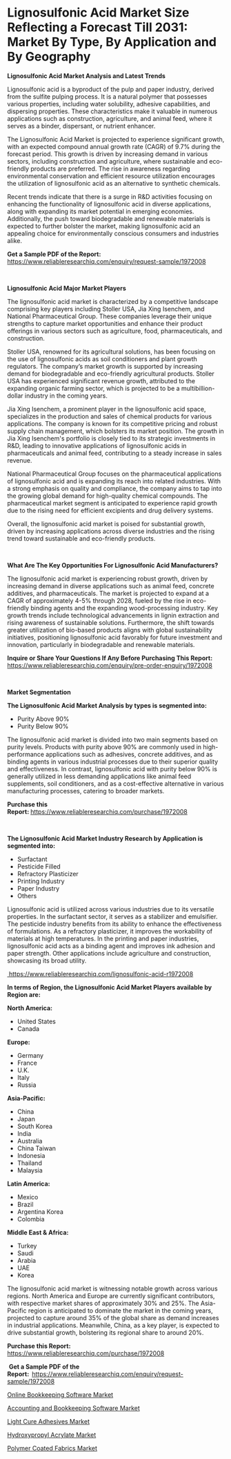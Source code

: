 <p><h1>Lignosulfonic Acid Market Size Reflecting a Forecast Till 2031: Market By Type, By Application and By Geography</h1></p><p><strong>Lignosulfonic Acid Market Analysis and Latest Trends</strong></p>
<p><p>Lignosulfonic acid is a byproduct of the pulp and paper industry, derived from the sulfite pulping process. It is a natural polymer that possesses various properties, including water solubility, adhesive capabilities, and dispersing properties. These characteristics make it valuable in numerous applications such as construction, agriculture, and animal feed, where it serves as a binder, dispersant, or nutrient enhancer.</p><p>The Lignosulfonic Acid Market is projected to experience significant growth, with an expected compound annual growth rate (CAGR) of 9.7% during the forecast period. This growth is driven by increasing demand in various sectors, including construction and agriculture, where sustainable and eco-friendly products are preferred. The rise in awareness regarding environmental conservation and efficient resource utilization encourages the utilization of lignosulfonic acid as an alternative to synthetic chemicals.</p><p>Recent trends indicate that there is a surge in R&D activities focusing on enhancing the functionality of lignosulfonic acid in diverse applications, along with expanding its market potential in emerging economies. Additionally, the push toward biodegradable and renewable materials is expected to further bolster the market, making lignosulfonic acid an appealing choice for environmentally conscious consumers and industries alike.</p></p>
<p><strong>Get a Sample PDF of the Report:&nbsp;</strong> <a href="https://www.reliableresearchiq.com/enquiry/request-sample/1972008?utm_campaign=1088&utm_medium=2&utm_source=Github&utm_content=ia&utm_term=14112024&utm_id=lignosulfonic-acid">https://www.reliableresearchiq.com/enquiry/request-sample/1972008</a></p>
<p>&nbsp;</p>
<p><strong>Lignosulfonic Acid Major Market Players</strong></p>
<p><p>The lignosulfonic acid market is characterized by a competitive landscape comprising key players including Stoller USA, Jia Xing Isenchem, and National Pharmaceutical Group. These companies leverage their unique strengths to capture market opportunities and enhance their product offerings in various sectors such as agriculture, food, pharmaceuticals, and construction.</p><p>Stoller USA, renowned for its agricultural solutions, has been focusing on the use of lignosulfonic acids as soil conditioners and plant growth regulators. The company’s market growth is supported by increasing demand for biodegradable and eco-friendly agricultural products. Stoller USA has experienced significant revenue growth, attributed to the expanding organic farming sector, which is projected to be a multibillion-dollar industry in the coming years.</p><p>Jia Xing Isenchem, a prominent player in the lignosulfonic acid space, specializes in the production and sales of chemical products for various applications. The company is known for its competitive pricing and robust supply chain management, which bolsters its market position. The growth in Jia Xing Isenchem's portfolio is closely tied to its strategic investments in R&D, leading to innovative applications of lignosulfonic acids in pharmaceuticals and animal feed, contributing to a steady increase in sales revenue.</p><p>National Pharmaceutical Group focuses on the pharmaceutical applications of lignosulfonic acid and is expanding its reach into related industries. With a strong emphasis on quality and compliance, the company aims to tap into the growing global demand for high-quality chemical compounds. The pharmaceutical market segment is anticipated to experience rapid growth due to the rising need for efficient excipients and drug delivery systems.</p><p>Overall, the lignosulfonic acid market is poised for substantial growth, driven by increasing applications across diverse industries and the rising trend toward sustainable and eco-friendly products.</p></p>
<p>&nbsp;</p>
<p><strong>What Are The Key Opportunities For Lignosulfonic Acid Manufacturers?</strong></p>
<p><p>The lignosulfonic acid market is experiencing robust growth, driven by increasing demand in diverse applications such as animal feed, concrete additives, and pharmaceuticals. The market is projected to expand at a CAGR of approximately 4-5% through 2028, fueled by the rise in eco-friendly binding agents and the expanding wood-processing industry. Key growth trends include technological advancements in lignin extraction and rising awareness of sustainable solutions. Furthermore, the shift towards greater utilization of bio-based products aligns with global sustainability initiatives, positioning lignosulfonic acid favorably for future investment and innovation, particularly in biodegradable and renewable materials.</p></p>
<p><strong>Inquire or Share Your Questions If Any Before Purchasing This Report:</strong> <a href="https://www.reliableresearchiq.com/enquiry/pre-order-enquiry/1972008?utm_campaign=1088&utm_medium=2&utm_source=Github&utm_content=ia&utm_term=14112024&utm_id=lignosulfonic-acid">https://www.reliableresearchiq.com/enquiry/pre-order-enquiry/1972008</a></p>
<p>&nbsp;</p>
<p><strong>Market Segmentation</strong></p>
<p><strong>The Lignosulfonic Acid Market Analysis by types is segmented into:</strong></p>
<p><ul><li>Purity Above 90%</li><li>Purity Below 90%</li></ul></p>
<p><p>The lignosulfonic acid market is divided into two main segments based on purity levels. Products with purity above 90% are commonly used in high-performance applications such as adhesives, concrete additives, and as binding agents in various industrial processes due to their superior quality and effectiveness. In contrast, lignosulfonic acid with purity below 90% is generally utilized in less demanding applications like animal feed supplements, soil conditioners, and as a cost-effective alternative in various manufacturing processes, catering to broader markets.</p></p>
<p><strong>Purchase this Report:&nbsp;</strong><a href="https://www.reliableresearchiq.com/purchase/1972008?utm_campaign=1088&utm_medium=2&utm_source=Github&utm_content=ia&utm_term=14112024&utm_id=lignosulfonic-acid">https://www.reliableresearchiq.com/purchase/1972008</a></p>
<p>&nbsp;</p>
<p><strong>The Lignosulfonic Acid Market Industry Research by Application is segmented into:</strong></p>
<p><ul><li>Surfactant</li><li>Pesticide Filled</li><li>Refractory Plasticizer</li><li>Printing Industry</li><li>Paper Industry</li><li>Others</li></ul></p>
<p><p>Lignosulfonic acid is utilized across various industries due to its versatile properties. In the surfactant sector, it serves as a stabilizer and emulsifier. The pesticide industry benefits from its ability to enhance the effectiveness of formulations. As a refractory plasticizer, it improves the workability of materials at high temperatures. In the printing and paper industries, lignosulfonic acid acts as a binding agent and improves ink adhesion and paper strength. Other applications include agriculture and construction, showcasing its broad utility.</p></p>
<p><a href="https://www.reliableresearchiq.com/lignosulfonic-acid-r1972008?utm_campaign=1088&utm_medium=2&utm_source=Github&utm_content=ia&utm_term=14112024&utm_id=lignosulfonic-acid">&nbsp;https://www.reliableresearchiq.com/lignosulfonic-acid-r1972008</a></p>
<p><strong>In terms of Region, the Lignosulfonic Acid Market Players available by Region are:</strong></p>
<p>
    <p> <strong> North America: </strong>
        <ul>
            <li>United States</li>
            <li>Canada</li>
        </ul>
        </p> 
    <p> <strong> Europe: </strong>
        <ul>
            <li>Germany</li>
            <li>France</li>
            <li>U.K.</li>
            <li>Italy</li>
            <li>Russia</li>
        </ul>
        </p> 
    <p> <strong> Asia-Pacific: </strong>
        <ul>
            <li>China</li>
            <li>Japan</li>
            <li>South Korea</li>
            <li>India</li>
            <li>Australia</li>
            <li>China Taiwan</li>
            <li>Indonesia</li>
            <li>Thailand</li>
            <li>Malaysia</li>
        </ul>
        </p> 
    <p> <strong> Latin America: </strong>
        <ul>
            <li>Mexico</li>
            <li>Brazil</li>
            <li>Argentina Korea</li>
            <li>Colombia</li>
        </ul>
        </p> 
    <p> <strong> Middle East & Africa: </strong>
        <ul>
            <li>Turkey</li>
            <li>Saudi</li>
            <li>Arabia</li>
            <li>UAE</li>
            <li>Korea</li>
        </ul>
    </p>
    </p>
<p><p>The lignosulfonic acid market is witnessing notable growth across various regions. North America and Europe are currently significant contributors, with respective market shares of approximately 30% and 25%. The Asia-Pacific region is anticipated to dominate the market in the coming years, projected to capture around 35% of the global share as demand increases in industrial applications. Meanwhile, China, as a key player, is expected to drive substantial growth, bolstering its regional share to around 20%.</p></p>
<p><strong>Purchase this Report: </strong><a href="https://www.reliableresearchiq.com/purchase/1972008?utm_campaign=1088&utm_medium=2&utm_source=Github&utm_content=ia&utm_term=14112024&utm_id=lignosulfonic-acid">https://www.reliableresearchiq.com/purchase/1972008</a></p>
<p>&nbsp;<strong>Get a Sample PDF of the Report:&nbsp;&nbsp;</strong><a href="https://www.reliableresearchiq.com/enquiry/request-sample/1972008?utm_campaign=1088&utm_medium=2&utm_source=Github&utm_content=ia&utm_term=14112024&utm_id=lignosulfonic-acid">https://www.reliableresearchiq.com/enquiry/request-sample/1972008</a></p>
<p><strong></strong></p>
<p><p><a href="https://issuu.com/reportprime-2/docs/online-bookkeeping-software-market-_893317041ea81c?utm_campaign=1088&utm_medium=2&utm_source=Github&utm_content=ia&utm_term=14112024&utm_id=lignosulfonic-acid">Online Bookkeeping Software Market</a></p><p><a href="https://issuu.com/reportprime-2/docs/accounting-and-bookkeeping-software_3fd853f49c85d6?utm_campaign=1088&utm_medium=2&utm_source=Github&utm_content=ia&utm_term=14112024&utm_id=lignosulfonic-acid">Accounting and Bookkeeping Software Market</a></p><p><a href="https://www.linkedin.com/pulse/driving-forces-global-light-cure-adhesives-market-trends-applications-hfezc?utm_campaign=1088&utm_medium=2&utm_source=Github&utm_content=ia&utm_term=14112024&utm_id=lignosulfonic-acid">Light Cure Adhesives Market</a></p><p><a href="https://www.linkedin.com/pulse/navigating-hydroxypropyl-acrylate-market-expert-analysis-uresc?utm_campaign=1088&utm_medium=2&utm_source=Github&utm_content=ia&utm_term=14112024&utm_id=lignosulfonic-acid">Hydroxypropyl Acrylate Market</a></p><p><a href="https://www.linkedin.com/pulse/polymer-coated-fabrics-market-opportunities-emerging-global-doi4c?utm_campaign=1088&utm_medium=2&utm_source=Github&utm_content=ia&utm_term=14112024&utm_id=lignosulfonic-acid">Polymer Coated Fabrics Market</a></p></p>